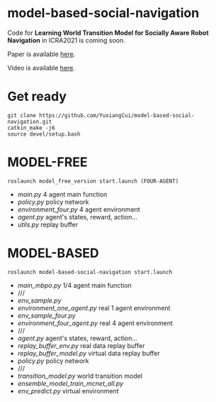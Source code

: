 # model-based-social-navigation
Code for **Learning World Transition Model for Socially Aware Robot Navigation** in ICRA2021 is coming soon.



Paper is available [here](https://arxiv.org/abs/2011.03922).



Video is available [here](https://www.youtube.com/watch?v=K7cBViQ9Vds&t=11s).



# Get ready
```
git clone https://github.com/YuxiangCui/model-based-social-navigation.git
catkin_make -j6
source devel/setup.bash
```

# MODEL-FREE
```
roslaunch model_free_version start.launch (FOUR-AGENT)
```

- *main.py* 4 agent main function
- *policy.py* policy network
- *environment_four.py* 4 agent environment
- *agent.py* agent's states, reward, action...
- *utils.py* replay buffer



# MODEL-BASED
```
roslaunch model-based-social-navigation start.launch
```

- *main_mbpo.py* 1/4 agent main function
- ///
- *env_sample.py*
- *environment_one_agent.py* real 1 agent environment 
- *env_sample_four.py* 
- *environment_four_agent.py* real 4 agent environment
- ///
- *agent.py* agent's states, reward, action...
- *replay_buffer_env.py* real data replay buffer
- *replay_buffer_model.py* virtual data replay buffer
- *policy.py* policy network
- ///
- *transition_model.py* world transition model
- *ensemble_model_train_mcnet_all.py* 
- *env_predict.py* virtual environment
